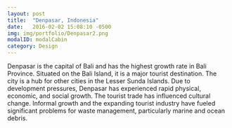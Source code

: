 ```yaml
---
layout: post
title:  "Denpasar, Indonesia"
date:   2016-02-02 15:08:10 -0500
img: img/portfolio/Denpasar2.png
modalID: modalCabin
category: Design
---
```

Denpasar is the capital of Bali and has the highest growth rate in Bali Province. Situated on the Bali Island, it is a major tourist destination.  The city is a hub for other cities in the Lesser Sunda Islands.  Due to development pressures, Denpasar has experienced rapid physical, economic, and social growth.  The tourist trade has influenced cultural change.  Informal growth and the expanding tourist industry have fueled significant problems for waste management, particularly marine and ocean debris.   

[flat-icons-link]: https://sellfy.com/p/8Q9P/jV3VZ/
